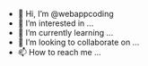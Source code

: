 - 👋 Hi, I’m @webappcoding
- 👀 I’m interested in ...
- 🌱 I’m currently learning ...
- 💞️ I’m looking to collaborate on ...
- 📫 How to reach me ...

<!---
webappcoding/webappcoding is a ✨ special ✨ repository because its `README.md` (this file) appears on your GitHub profile.
You can click the Preview link to take a look at your changes.
--->
